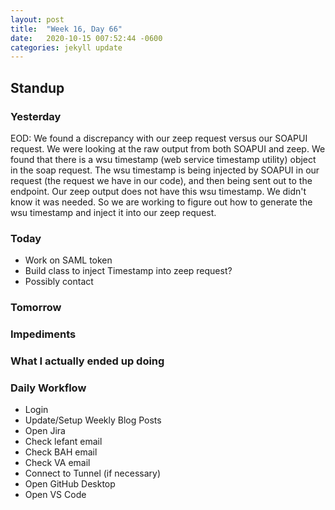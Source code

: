 ```yaml
---
layout: post
title:  "Week 16, Day 66"
date:   2020-10-15 007:52:44 -0600
categories: jekyll update
---
```


## Standup
  
### Yesterday
EOD: We found a discrepancy with our zeep request versus our SOAPUI request. We were looking at the raw output from both SOAPUI and zeep. We found that there is a wsu timestamp (web service timestamp utility) object in the soap request. The wsu timestamp is being injected by SOAPUI in our request (the request we have in our code), and then being sent out to the endpoint. Our zeep output does not have this wsu timestamp. We didn't know it was needed. So we are working to figure out how to generate the wsu timestamp and inject it into our zeep request.

### Today

* Work on SAML token
* Build class to inject Timestamp into zeep request?
* Possibly contact 

### Tomorrow
 
### Impediments

### What I actually ended up doing



### Daily Workflow
* Login
* Update/Setup Weekly Blog Posts
* Open Jira
* Check lefant email
* Check BAH email
* Check VA email
* Connect to Tunnel (if necessary)
* Open GitHub Desktop
* Open VS Code

